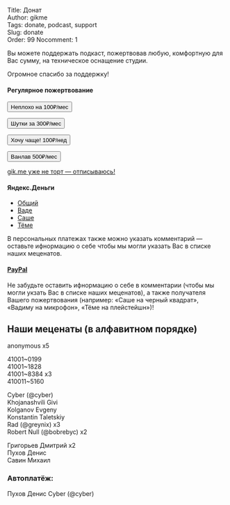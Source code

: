 Title: Донат  
Author: gikme  
Tags: donate, podcast, support  
Slug: donate  
Order: 99
Nocomment: 1

Вы можете поддержать подкаст, пожертвовав любую, комфортную для Вас сумму, на техническое оснащение студии.

Огромное спасибо за поддержку!

#### Регулярное пожертвование

<form class="payment-form payment-form_display_inline" action="https://www.paypal.com/cgi-bin/webscr" method="post" target="_top">
<input type="hidden" name="cmd" value="_s-xclick">
<input type="hidden" name="hosted_button_id" value="K3UP3J9NZ9KGU">
<button class="header__menu-item header__menu-item_donate header__menu-item_active header__menu-item_single" type="submit" name="submit">Неплохо на 100₽/мес</button>
<img alt="" border="0" src="https://www.paypalobjects.com/ru_RU/i/scr/pixel.gif" width="1" height="1" style="position:fixed;top:-1000px;left:-1000px">
</form>

<form class="payment-form payment-form_display_inline" action="https://www.paypal.com/cgi-bin/webscr" method="post" target="_top">
<input type="hidden" name="cmd" value="_s-xclick">
<input type="hidden" name="hosted_button_id" value="3KWSPBTZVY2FS">
<button class="header__menu-item header__menu-item_donate header__menu-item_active header__menu-item_single" type="submit" name="submit">Шутки за 300₽/мес</button>
<img alt="" border="0" src="https://www.paypalobjects.com/ru_RU/i/scr/pixel.gif" width="1" height="1" style="position:fixed;top:-1000px;left:-1000px">
</form>

<form class="payment-form payment-form_display_inline" action="https://www.paypal.com/cgi-bin/webscr" method="post" target="_top">
<input type="hidden" name="cmd" value="_s-xclick">
<input type="hidden" name="hosted_button_id" value="BLYDCHS7HCZJQ">
<button class="header__menu-item header__menu-item_donate header__menu-item_active header__menu-item_single" type="submit" name="submit">Хочу чаще! 100₽/нед</button>
<img alt="" border="0" src="https://www.paypalobjects.com/ru_RU/i/scr/pixel.gif" width="1" height="1" style="position:fixed;top:-1000px;left:-1000px">
</form>

<form class="payment-form payment-form_display_inline" action="https://www.paypal.com/cgi-bin/webscr" method="post" target="_top">
<input type="hidden" name="cmd" value="_s-xclick">
<input type="hidden" name="hosted_button_id" value="TA7HWZZERMZ34">
<button class="header__menu-item header__menu-item_donate header__menu-item_active header__menu-item_single" type="submit" name="submit">Ванлав 500₽/мес</button>
<img alt="" border="0" src="https://www.paypalobjects.com/ru_RU/i/scr/pixel.gif" width="1" height="1" style="position:fixed;top:-1000px;left:-1000px">
</form>

<a class="header__menu-item header__menu-item_active header__menu-item_single" href="https://www.paypal.com/cgi-bin/webscr?cmd=_subscr-find&alias=A67XUNFNPRSS8">gik.me уже не торт — отписываюсь!</a>

#### Яндекс.Деньги

* [Общий](http://yasobe.ru/na/gikme)
* [Ваде](https://money.yandex.ru/to/410011889725372/300)
* [Саше](https://money.yandex.ru/to/41001503155190/300)
* [Тёме](https://money.yandex.ru/to/41001272101724/300)

В персональных платежах также можно указать комментарий — оставьте ифнормацию о себе чтобы мы могли указать Вас в списке наших меценатов.

#### [PayPal](https://paypal.me/gikme/300)

Не забудьте оставить ифнормацию о себе в комментарии (чтобы мы могли укзать Вас в списке наших меценатов), а также получателя Вашего пожертвования (например: «Саше на черный квадрат», «Вадиму на микрофон», «Тёме на плейстейшн»)!

## Наши меценаты (в алфавитном порядке)

anonymous x5

41001~0199  
41001~1828  
41001~8384 х3  
410011~5160  

Cyber (@cyber)  
Khojanashvili Givi  
Kolganov Evgeny  
Konstantin Taletskiy  
Rad (@greynix) х3  
Robert Null (@bobrebyc) х2  

Григорьев Дмитрий х2  
Пухов Денис  
Савин Михаил  

### Автоплатёж:

Пухов Денис
Cyber (@cyber)
